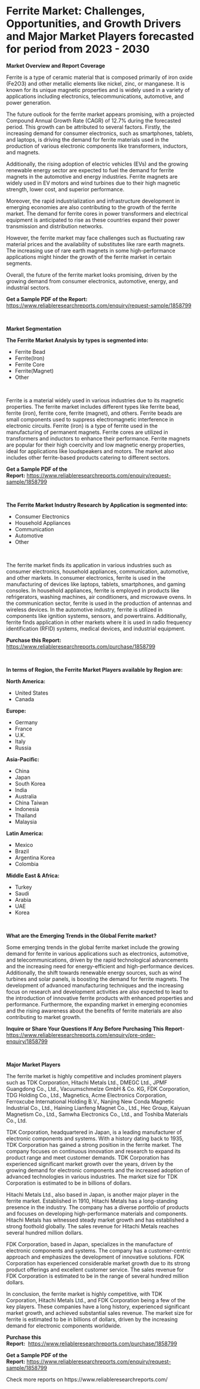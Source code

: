 <p><h1>Ferrite Market: Challenges, Opportunities, and Growth Drivers and Major Market Players forecasted for period from 2023 - 2030</h1></p><p><strong>Market Overview and Report Coverage</strong></p>
<p><p>Ferrite is a type of ceramic material that is composed primarily of iron oxide (Fe2O3) and other metallic elements like nickel, zinc, or manganese. It is known for its unique magnetic properties and is widely used in a variety of applications including electronics, telecommunications, automotive, and power generation.</p><p>The future outlook for the ferrite market appears promising, with a projected Compound Annual Growth Rate (CAGR) of 12.7% during the forecasted period. This growth can be attributed to several factors. Firstly, the increasing demand for consumer electronics, such as smartphones, tablets, and laptops, is driving the demand for ferrite materials used in the production of various electronic components like transformers, inductors, and magnets.</p><p>Additionally, the rising adoption of electric vehicles (EVs) and the growing renewable energy sector are expected to fuel the demand for ferrite magnets in the automotive and energy industries. Ferrite magnets are widely used in EV motors and wind turbines due to their high magnetic strength, lower cost, and superior performance.</p><p>Moreover, the rapid industrialization and infrastructure development in emerging economies are also contributing to the growth of the ferrite market. The demand for ferrite cores in power transformers and electrical equipment is anticipated to rise as these countries expand their power transmission and distribution networks.</p><p>However, the ferrite market may face challenges such as fluctuating raw material prices and the availability of substitutes like rare earth magnets. The increasing use of rare earth magnets in some high-performance applications might hinder the growth of the ferrite market in certain segments.</p><p>Overall, the future of the ferrite market looks promising, driven by the growing demand from consumer electronics, automotive, energy, and industrial sectors.</p></p>
<p><strong>Get a Sample PDF of the Report:</strong> <a href="https://www.reliableresearchreports.com/enquiry/request-sample/1858799">https://www.reliableresearchreports.com/enquiry/request-sample/1858799</a></p>
<p>&nbsp;</p>
<p><strong>Market Segmentation</strong></p>
<p><strong>The Ferrite Market Analysis by types is segmented into:</strong></p>
<p><ul><li>Ferrite Bead</li><li>Ferrite(Iron)</li><li>Ferrite Core</li><li>Ferrite(Magnet)</li><li>Other</li></ul></p>
<p>&nbsp;</p>
<p><p>Ferrite is a material widely used in various industries due to its magnetic properties. The ferrite market includes different types like ferrite bead, ferrite (iron), ferrite core, ferrite (magnet), and others. Ferrite beads are small components used to suppress electromagnetic interference in electronic circuits. Ferrite (iron) is a type of ferrite used in the manufacturing of permanent magnets. Ferrite cores are utilized in transformers and inductors to enhance their performance. Ferrite magnets are popular for their high coercivity and low magnetic energy properties, ideal for applications like loudspeakers and motors. The market also includes other ferrite-based products catering to different sectors.</p></p>
<p><strong>Get a Sample PDF of the Report:</strong>&nbsp;<a href="https://www.reliableresearchreports.com/enquiry/request-sample/1858799">https://www.reliableresearchreports.com/enquiry/request-sample/1858799</a></p>
<p>&nbsp;</p>
<p><strong>The Ferrite Market Industry Research by Application is segmented into:</strong></p>
<p><ul><li>Consumer Electronics</li><li>Household Appliances</li><li>Communication</li><li>Automotive</li><li>Other</li></ul></p>
<p>&nbsp;</p>
<p><p>The ferrite market finds its application in various industries such as consumer electronics, household appliances, communication, automotive, and other markets. In consumer electronics, ferrite is used in the manufacturing of devices like laptops, tablets, smartphones, and gaming consoles. In household appliances, ferrite is employed in products like refrigerators, washing machines, air conditioners, and microwave ovens. In the communication sector, ferrite is used in the production of antennas and wireless devices. In the automotive industry, ferrite is utilized in components like ignition systems, sensors, and powertrains. Additionally, ferrite finds application in other markets where it is used in radio frequency identification (RFID) systems, medical devices, and industrial equipment.</p></p>
<p><strong>Purchase this Report:</strong>&nbsp; <a href="https://www.reliableresearchreports.com/purchase/1858799">https://www.reliableresearchreports.com/purchase/1858799</a></p>
<p>&nbsp;</p>
<p><strong>In terms of Region, the Ferrite Market Players available by Region are:</strong></p>
<p>
    <p> <strong> North America: </strong>
        <ul>
            <li>United States</li>
            <li>Canada</li>
        </ul>
        </p> 
    <p> <strong> Europe: </strong>
        <ul>
            <li>Germany</li>
            <li>France</li>
            <li>U.K.</li>
            <li>Italy</li>
            <li>Russia</li>
        </ul>
        </p> 
    <p> <strong> Asia-Pacific: </strong>
        <ul>
            <li>China</li>
            <li>Japan</li>
            <li>South Korea</li>
            <li>India</li>
            <li>Australia</li>
            <li>China Taiwan</li>
            <li>Indonesia</li>
            <li>Thailand</li>
            <li>Malaysia</li>
        </ul>
        </p> 
    <p> <strong> Latin America: </strong>
        <ul>
            <li>Mexico</li>
            <li>Brazil</li>
            <li>Argentina Korea</li>
            <li>Colombia</li>
        </ul>
        </p> 
    <p> <strong> Middle East & Africa: </strong>
        <ul>
            <li>Turkey</li>
            <li>Saudi</li>
            <li>Arabia</li>
            <li>UAE</li>
            <li>Korea</li>
        </ul>
    </p>
    </p>
<p>&nbsp;</p>
<p><strong>What are the Emerging Trends in the Global Ferrite market?</strong></p>
<p><p>Some emerging trends in the global ferrite market include the growing demand for ferrite in various applications such as electronics, automotive, and telecommunications, driven by the rapid technological advancements and the increasing need for energy-efficient and high-performance devices. Additionally, the shift towards renewable energy sources, such as wind turbines and solar panels, is boosting the demand for ferrite magnets. The development of advanced manufacturing techniques and the increasing focus on research and development activities are also expected to lead to the introduction of innovative ferrite products with enhanced properties and performance. Furthermore, the expanding market in emerging economies and the rising awareness about the benefits of ferrite materials are also contributing to market growth.</p></p>
<p><strong>Inquire or Share Your Questions If Any Before Purchasing This Report</strong>- <a href="https://www.reliableresearchreports.com/enquiry/pre-order-enquiry/1858799">https://www.reliableresearchreports.com/enquiry/pre-order-enquiry/1858799</a></p>
<p>&nbsp;</p>
<p><strong>Major Market Players</strong></p>
<p><p>The ferrite market is highly competitive and includes prominent players such as TDK Corporation, Hitachi Metals Ltd., DMEGC Ltd., JPMF Guangdong Co., Ltd., Vacuumschmelze GmbH & Co. KG, FDK Corporation, TDG Holding Co., Ltd., Magnetics, Acme Electronics Corporation, Ferroxcube International Holding B.V., Nanjing New Conda Magnetic Industrial Co., Ltd., Haining Lianfeng Magnet Co., Ltd., Hec Group, Kaiyuan Magnetism Co., Ltd., Samwha Electronics Co., Ltd., and Toshiba Materials Co., Ltd.</p><p>TDK Corporation, headquartered in Japan, is a leading manufacturer of electronic components and systems. With a history dating back to 1935, TDK Corporation has gained a strong position in the ferrite market. The company focuses on continuous innovation and research to expand its product range and meet customer demands. TDK Corporation has experienced significant market growth over the years, driven by the growing demand for electronic components and the increased adoption of advanced technologies in various industries. The market size for TDK Corporation is estimated to be in billions of dollars.</p><p>Hitachi Metals Ltd., also based in Japan, is another major player in the ferrite market. Established in 1910, Hitachi Metals has a long-standing presence in the industry. The company has a diverse portfolio of products and focuses on developing high-performance materials and components. Hitachi Metals has witnessed steady market growth and has established a strong foothold globally. The sales revenue for Hitachi Metals reaches several hundred million dollars.</p><p>FDK Corporation, based in Japan, specializes in the manufacture of electronic components and systems. The company has a customer-centric approach and emphasizes the development of innovative solutions. FDK Corporation has experienced considerable market growth due to its strong product offerings and excellent customer service. The sales revenue for FDK Corporation is estimated to be in the range of several hundred million dollars.</p><p>In conclusion, the ferrite market is highly competitive, with TDK Corporation, Hitachi Metals Ltd., and FDK Corporation being a few of the key players. These companies have a long history, experienced significant market growth, and achieved substantial sales revenue. The market size for ferrite is estimated to be in billions of dollars, driven by the increasing demand for electronic components worldwide.</p></p>
<p><strong>Purchase this Report:</strong>&nbsp;&nbsp;<a href="https://www.reliableresearchreports.com/purchase/1858799">https://www.reliableresearchreports.com/purchase/1858799</a></p>
<p></p>
<p><strong>Get a Sample PDF of the Report:</strong>&nbsp;<a href="https://www.reliableresearchreports.com/enquiry/request-sample/1858799">https://www.reliableresearchreports.com/enquiry/request-sample/1858799</a></p>
<p>Check more reports on https://www.reliableresearchreports.com/</p>